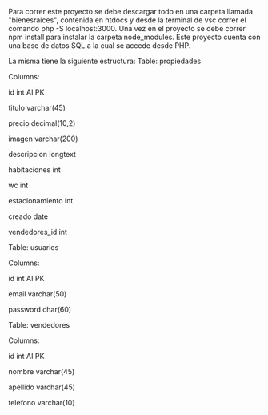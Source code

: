 Para correr este proyecto se debe descargar todo en una carpeta llamada "bienesraices", contenida en htdocs y desde la terminal de vsc correr el comando 
php -S localhost:3000.
Una vez en el proyecto se debe correr npm install para instalar la carpeta node_modules.
Este proyecto cuenta con una base de datos SQL a la cual se accede desde PHP.

La misma tiene la siguiente estructura:
Table: propiedades


Columns:


id int AI PK 


titulo varchar(45) 


precio decimal(10,2) 


imagen varchar(200) 


descripcion longtext 


habitaciones int 


wc int 


estacionamiento int 


creado date 


vendedores_id int

Table: usuarios


Columns:


id int AI PK 


email varchar(50) 


password char(60)


Table: vendedores


Columns:


id int AI PK 


nombre varchar(45) 


apellido varchar(45) 


telefono varchar(10)
